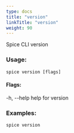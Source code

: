```yaml
---
type: docs
title: "version"
linkTitle: "version"
weight: 90
---
```

Spice CLI version

### Usage:
```shell 
spice version [flags]
```

#### Flags:
  -h, --help   help for version

### Examples:
```shell
spice version
```